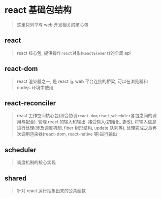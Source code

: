 # react 基础包结构

> 这里只列举与 web 开发相关的核心包

## react

> react 核心包, 提供操作`react`对象(`ReactElement`)的全局 api

## react-dom

> react 渲染器之一, 是 react 与 web 平台连接的桥梁, 可以在浏览器和 nodejs 环境中使用.

## react-reconciler

> react 工作空间核心包(综合协调`react-dom`,`react`,`scheduler`各包之间的调用与配合). 管理 react 的输入和输出. 接受输入(初始化, 更改), 将输入信息进行处理(涉及调度机制, fiber 树形结构, update 队列等), 处理完成之后再次调用渲染器(react-dom, react-native 等)进行输出

## scheduler

> 调度机制的核心实现

## shared

> 针对 react 运行抽象出来的公共函数
